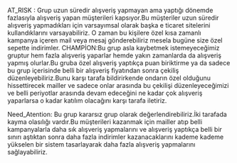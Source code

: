 AT_RISK : Grup uzun süredir alışveriş yapmayan ama yaptığı dönemde fazlasıyla alışveriş yapan müşterileri kapsıyor.Bu müşteriler uzun süredir alışveriş yapmadıkları için varsayımsal olarak başka e ticaret sitelerini kullandıklarını varsayabiliriz.
O zaman bu kişilere özel kısa zamanlı kampanya içeren mail veya mesaj  gönderebiliriz mesela bugüne size özel sepette indirimler.
CHAMPİON:Bu grup asla kaybetmek istemeyeceğimiz gruptur hem fazla alışveriş yaparlar hemde yakın zamanlarda da alışveriş yapmış olurlar.Bu gruba özel alışveriş yaptıkça puan biriktirme ya da sadece bu grup 
içerisinde belli bir alışveriş fiyatından sonra çekiliş düzenleyebiliriz.Bunu karşı tarafa bildirirkende ondarın özel olduğunu hissettirecek mailler ve sadece onlar arasında bu çekilişi düzenleyeceğimizi ve belli periyotlar arasında devam edeceğini
ne kadar çok alışveriş yaparlarsa o kadar katılım olacağını karşı tarafa iletiriz.

Need_Atention: Bu grup kararsız grup olarak değerlendirebiliriz.İki tarafada kayma olasılığı vardır.Bu müşterileri kazanmak için mailler atıp belli kampanyalarla daha sık alışveriş yapmalarını ve alışveriş yaptıkça
belli bir sınırı aştıktan sonra daha fazla indirimler kazanacaklarını kademe kademe yükselen bir sistem tasarlayarak daha fazla alışveriş yapmalarını sağlayabiliriz.
